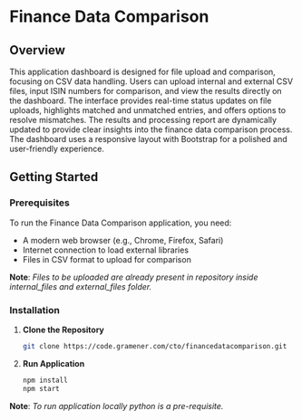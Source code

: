 # Finance Data Comparison

## Overview

This application dashboard is designed for file upload and comparison, focusing on CSV data handling. Users can
upload internal and external CSV files, input ISIN numbers for comparison, and view the results directly on the
dashboard. The interface provides real-time status updates on file uploads, highlights matched and unmatched
entries, and offers options to resolve mismatches. The results and processing report are dynamically updated to
provide clear insights into the finance data comparison process. The dashboard uses a responsive layout with Bootstrap for a
polished and user-friendly experience.

## Getting Started

### Prerequisites

To run the Finance Data Comparison application, you need:

- A modern web browser (e.g., Chrome, Firefox, Safari)
- Internet connection to load external libraries
- Files in CSV format to upload for comparison

**Note**: _Files to be uploaded are already present in repository inside internal_files and external_files folder._

### Installation

1. **Clone the Repository**

   ```sh
   git clone https://code.gramener.com/cto/financedatacomparison.git
   ```

2. **Run Application**
   ```sh
   npm install
   npm start
   ```

**Note**: _To run application locally python is a pre-requisite._
